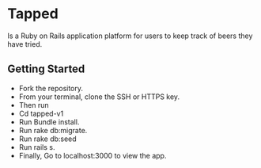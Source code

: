 <h1>Tapped</h1>
<p>Is a Ruby on Rails application platform for users to keep track of beers they have tried.</p>

<h2>Getting Started</h2>
<ul>
<li>Fork the repository.</li>
<li>From your terminal, clone the SSH or HTTPS key.</li>
<li>Then run</li>
<li>Cd tapped-v1</li>
<li>Run Bundle install.</li>
<li>Run rake db:migrate.</li>
<li>Run rake db:seed</li>
<li>Run rails s.</li>
<li>Finally, Go to localhost:3000 to view the app.</li>
</ul>
